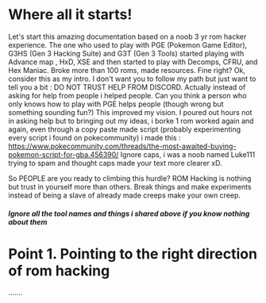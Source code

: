 # Where all it starts!
Let's start this amazing documentation based on a noob 3 yr rom hacker experience.
The one who used to play with PGE (Pokemon Game Editor), G3HS (Gen 3 Hacking Suite) and G3T (Gen 3 Tools) started playing with Advance map , HxD, XSE and then 
started to play with Decomps, CFRU, and Hex Maniac. Broke more than 100 roms, made resources. Fine right? Ok, consider this as my intro.
I don't want you to follow my path but just want to tell you a bit : DO NOT TRUST HELP FROM DISCORD.
Actually instead of asking for help from people i helped people. Can you think a person who only knows how to play with PGE helps people (though wrong but something sounding fun?)
This improved my vision. I poured out hours not in asking help but to bringing out my ideas, i borke 1 rom worked again and again, even through a copy paste made script (probably experimenting every script i found on pokecommunity) i made this : https://www.pokecommunity.com/threads/the-most-awaited-buying-pokemon-script-for-gba.456390/
Ignore caps, i was a noob named Luke111 trying to spam and thought caps made your text more clearer xD.

So PEOPLE are you ready to climbing this hurdle? ROM Hacking is nothing but trust in yourself more than others. Break things and make experiments instead of being a slave of already made creeps make your own creep.
##### Ignore all the tool names and things i shared above if you know nothing about them
# Point 1. Pointing to the right direction of rom hacking
.......

